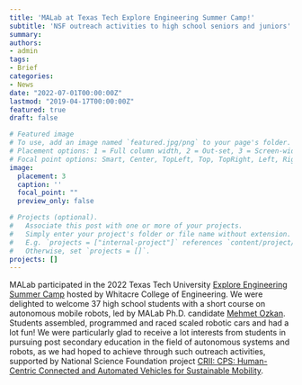 ```yaml
---
title: 'MALab at Texas Tech Explore Engineering Summer Camp!'
subtitle: 'NSF outreach activities to high school seniors and juniors'
summary:
authors:
- admin
tags:
- Brief
categories:
- News
date: "2022-07-01T00:00:00Z"
lastmod: "2019-04-17T00:00:00Z"
featured: true
draft: false

# Featured image
# To use, add an image named `featured.jpg/png` to your page's folder.
# Placement options: 1 = Full column width, 2 = Out-set, 3 = Screen-width
# Focal point options: Smart, Center, TopLeft, Top, TopRight, Left, Right, BottomLeft, Bottom, BottomRight
image:
  placement: 3
  caption: ''
  focal_point: ""
  preview_only: false

# Projects (optional).
#   Associate this post with one or more of your projects.
#   Simply enter your project's folder or file name without extension.
#   E.g. `projects = ["internal-project"]` references `content/project/deep-learning/index.md`.
#   Otherwise, set `projects = []`.
projects: []
---
```


MALab participated in the 2022 Texas Tech University [Explore Engineering Summer Camp](https://www.depts.ttu.edu/coe/undergraduate/explore/) hosted by Whitacre College of Engineering. We were delighted to welcome 37 high school students with a short course on autonomous mobile robots, led by MALab Ph.D. candidate [Mehmet Ozkan](https://www.ma-yao.com/authors/mehmet/). Students assembled, programmed and raced scaled robotic cars and had a lot fun! We were particularly glad to receive a lot interests from students in pursuing post secondary education in the field of autonomous systems and robots, as we had hoped to achieve through such outreach activities, supported by National Science Foundation project [CRII: CPS: Human-Centric Connected and Automated Vehicles for Sustainable Mobility](https://www.nsf.gov/awardsearch/showAward?AWD_ID=2153229&HistoricalAwards=false).
